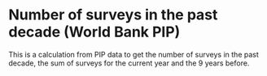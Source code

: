 # Number of surveys in the past decade (World Bank PIP)

This is a calculation from PIP data to get the number of surveys in the past decade, the sum of surveys for the current year and the 9 years before.